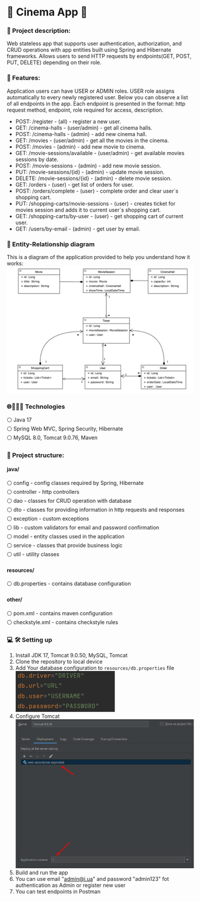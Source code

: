 # 🎥 Cinema App 🎥

### 📙 Project description: 

Web stateless app that supports user authentication, authorization, and CRUD operations with app entities built using Spring and Hibernate frameworks. Allows users to send HTTP requests by endpoints(GET, POST, PUT, DELETE) depending on their role.

### 🎯 Features:
Application users can have USER or ADMIN roles. USER role assigns automatically to every newly registered user.
Below you can observe a list of all endpoints in the app. Each endpoint is presented in the format: http request method, endpoint, role required for access, description.
- POST: /register - (all) - register a new user.
- GET: /cinema-halls - (user/admin) - get all cinema halls.
- POST: /cinema-halls - (admin) - add new cinema hall.
- GET: /movies - (user/admin) - get all the movies in the cinema.
- POST: /movies - (admin) - add new movie to cinema.
- GET: /movie-sessions/available - (user/admin) - get available movies sessions by date.
- POST: /movie-sessions - (admin) - add new movie session.
- PUT: /movie-sessions/{id} - (admin) - update movie session.
- DELETE: /movie-sessions/{id} - (admin) - delete movie session.
- GET: /orders - (user) - get list of orders for user.
- POST: /orders/complete - (user) - complete order and clear user`s shopping cart.
- PUT: /shopping-carts/movie-sessions - (user) - creates ticket for movies session and adds it to current user`s shopping cart.
- GET: /shopping-carts/by-user - (user) - get shopping cart of current user. 
- GET: /users/by-email - (admin) - get user by email.

### 📄 Entity-Relationship diagram
This is a diagram of the application provided to help you understand how it works:
![pic](src/main/resources/Cinema_scheme.png)

### 🌐👨🏻‍💻 Technologies
⚪ Java 17 <br/>
⚪ Spring Web MVC, Spring Security, Hibernate <br/>
⚪ MySQL 8.0, Tomcat 9.0.76, Maven <br/>

### 🧱 Project structure:
#### java/
⚪ config - config classes required by Spring, Hibernate <br/>
⚪ controller - http controllers <br/>
⚪ dao - classes for CRUD operation with database <br/>
⚪ dto - classes for providing information in http requests and responses <br/>
⚪ exception - custom exceptions <br/>
⚪ lib - custom validators for email and password confirmation <br/>
⚪ model - entity classes used in the application <br/>
⚪ service - classes that provide business logic <br/>
⚪ util - utility classes <br/>

#### resources/
⚪ db.properties - contains database configuration <br/>

#### other/

⚪ pom.xml - contains maven configuration <br/>
⚪ checkstyle.xml - contains checkstyle rules <br/>

### 💻 🛠️ Setting up
1. Install JDK 17, Tomcat 9.0.50, MySQL, Tomcat
2. Clone the repository to local device
3. Add Your database configuration to `resources/db.properties` file <br/>
   ![img.png](src/main/resources/credentials.png)
4. Configure Tomcat <br/>
   ![img_1.png](src/main/resources/tomcat.png)
5. Build and run the app
6. You can use email "admin@i.ua" and password "admin123" fot authentication as Admin or register new user
7. You can test endpoints in Postman
